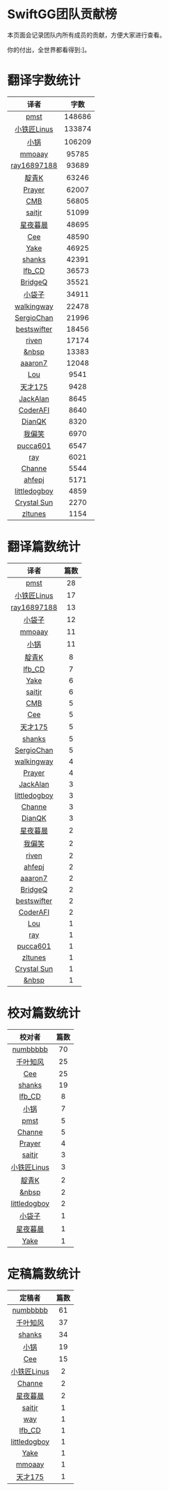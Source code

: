 
# SwiftGG团队贡献榜

本页面会记录团队内所有成员的贡献，方便大家进行查看。

你的付出，全世界都看得到:]。

# 翻译字数统计

| 译者 | 字数 |
| :------------: | :------------: |
| [pmst](http://www.jianshu.com/users/596f2ba91ce9/latest_articles) | 148686 |
| [小铁匠Linus](http://linusling.com) | 133874 |
| [小锅](http://www.swiftyper.com) | 106209 |
| [mmoaay](http://mmoaay.photo/) | 95785 |
| [ray16897188](http://www.jianshu.com/users/97c49dfd1f9f/latest_articles) | 93689 |
| [靛青K](http://blog.dianqk.org/) | 63246 |
| [Prayer](http://www.futantan.com) | 62007 |
| [CMB](https://github.com/chenmingbiao) | 56805 |
| [saitjr](http://www.saitjr.com) | 51099 |
| [星夜暮晨](http://www.jianshu.com/users/ef1058d2d851) | 48695 |
| [Cee](https://github.com/Cee) | 48590 |
| [Yake](http://blog.csdn.net/yake_099) | 46925 |
| [shanks](http://codebuild.me/) | 42391 |
| [lfb_CD](http://weibo.com/lfbWb) | 36573 |
| [BridgeQ](http://wxgbridgeq.github.io/) | 35521 |
| [小袋子](http://daizi.me) | 34911 |
| [walkingway](http://chengway.in/) | 22478 |
| [SergioChan](https://github.com/SergioChan) | 21996 |
| [bestswifter](http://bestswifter.com) | 18456 |
| [riven](http://weibo.com/riven0951) | 17174 |
| [&nbsp](https://github.com/initiOSJava) | 13383 |
| [aaaron7](http://www.jianshu.com/users/9efd08855d3a/) | 12048 |
| [Lou](undefined) | 9541 |
| [天才175](http://weibo.com/u/2916092907) | 9428 |
| [JackAlan](http://ijack.pw/) | 8645 |
| [CoderAFI](http://coderafi.github.io/) | 8640 |
| [DianQK](undefined) | 8320 |
| [我偏笑](http://blog.csdn.net/nsnirvana) | 6970 |
| [pucca601](http://weibo.com/601pucca) | 6547 |
| [ray](undefined) | 6021 |
| [Channe](undefined) | 5544 |
| [ahfepj](undefined) | 5171 |
| [littledogboy](undefined) | 4859 |
| [Crystal Sun](http://www.jianshu.com/users/7a2d2cc38444/latest_articles) | 2270 |
| [zltunes](http://zltunes.com) | 1154 |


# 翻译篇数统计

| 译者 | 篇数 |
| :------------: | :------------: |
| [pmst](http://www.jianshu.com/users/596f2ba91ce9/latest_articles) | 28 |
| [小铁匠Linus](http://linusling.com) | 17 |
| [ray16897188](http://www.jianshu.com/users/97c49dfd1f9f/latest_articles) | 13 |
| [小袋子](http://daizi.me) | 12 |
| [mmoaay](http://mmoaay.photo/) | 11 |
| [小锅](http://www.swiftyper.com) | 11 |
| [靛青K](http://blog.dianqk.org/) | 8 |
| [lfb_CD](http://weibo.com/lfbWb) | 7 |
| [Yake](http://blog.csdn.net/yake_099) | 6 |
| [saitjr](http://www.saitjr.com) | 6 |
| [CMB](https://github.com/chenmingbiao) | 5 |
| [Cee](https://github.com/Cee) | 5 |
| [天才175](http://weibo.com/u/2916092907) | 5 |
| [shanks](http://codebuild.me/) | 5 |
| [SergioChan](https://github.com/SergioChan) | 5 |
| [walkingway](http://chengway.in/) | 4 |
| [Prayer](http://www.futantan.com) | 4 |
| [JackAlan](http://ijack.pw/) | 3 |
| [littledogboy](undefined) | 3 |
| [Channe](undefined) | 3 |
| [DianQK](undefined) | 3 |
| [星夜暮晨](http://www.jianshu.com/users/ef1058d2d851) | 2 |
| [我偏笑](http://blog.csdn.net/nsnirvana) | 2 |
| [riven](http://weibo.com/riven0951) | 2 |
| [ahfepj](undefined) | 2 |
| [aaaron7](http://www.jianshu.com/users/9efd08855d3a/) | 2 |
| [BridgeQ](http://wxgbridgeq.github.io/) | 2 |
| [bestswifter](http://bestswifter.com) | 2 |
| [CoderAFI](http://coderafi.github.io/) | 2 |
| [Lou](undefined) | 1 |
| [ray](undefined) | 1 |
| [pucca601](http://weibo.com/601pucca) | 1 |
| [zltunes](http://zltunes.com) | 1 |
| [Crystal Sun](http://www.jianshu.com/users/7a2d2cc38444/latest_articles) | 1 |
| [&nbsp](https://github.com/initiOSJava) | 1 |


# 校对篇数统计

| 校对者 | 篇数 |
| :------------: | :------------: |
| [numbbbbb](http://numbbbbb.com/) | 70 |
| [千叶知风](http://weibo.com/xiaoxxiao) | 25 |
| [Cee](https://github.com/Cee) | 25 |
| [shanks](http://codebuild.me/) | 19 |
| [lfb_CD](http://weibo.com/lfbWb) | 8 |
| [小锅](http://www.swiftyper.com) | 7 |
| [pmst](http://www.jianshu.com/users/596f2ba91ce9/latest_articles) | 5 |
| [Channe](undefined) | 5 |
| [Prayer](http://www.futantan.com) | 4 |
| [saitjr](http://www.saitjr.com) | 3 |
| [小铁匠Linus](http://linusling.com) | 3 |
| [靛青K](http://blog.dianqk.org/) | 2 |
| [&nbsp](https://github.com/initiOSJava) | 2 |
| [littledogboy](undefined) | 2 |
| [小袋子](http://daizi.me) | 1 |
| [星夜暮晨](http://www.jianshu.com/users/ef1058d2d851) | 1 |
| [Yake](http://blog.csdn.net/yake_099) | 1 |


# 定稿篇数统计

| 定稿者 | 篇数 |
| :------------: | :------------: |
| [numbbbbb](http://numbbbbb.com/) | 61 |
| [千叶知风](http://weibo.com/xiaoxxiao) | 37 |
| [shanks](http://codebuild.me/) | 34 |
| [小锅](http://www.swiftyper.com) | 19 |
| [Cee](https://github.com/Cee) | 15 |
| [小铁匠Linus](http://linusling.com) | 2 |
| [Channe](undefined) | 2 |
| [星夜暮晨](http://www.jianshu.com/users/ef1058d2d851) | 2 |
| [saitjr](http://www.saitjr.com) | 1 |
| [way](undefined) | 1 |
| [lfb_CD](http://weibo.com/lfbWb) | 1 |
| [littledogboy](undefined) | 1 |
| [Yake](http://blog.csdn.net/yake_099) | 1 |
| [mmoaay](http://mmoaay.photo/) | 1 |
| [天才175](http://weibo.com/u/2916092907) | 1 |